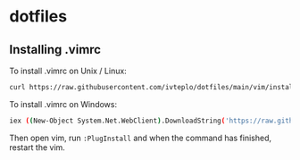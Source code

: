 # dotfiles

## Installing .vimrc

To install .vimrc on Unix / Linux:
```bash
curl https://raw.githubusercontent.com/ivteplo/dotfiles/main/vim/install.sh | sh -c
```

To install .vimrc on Windows:
```bash
iex ((New-Object System.Net.WebClient).DownloadString('https://raw.githubusercontent.com/ivteplo/dotfiles/main/vim/install.ps1')
```

Then open vim, run `:PlugInstall` and when the command has finished, restart the vim.

